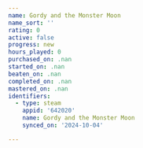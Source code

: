 ```yaml
---
name: Gordy and the Monster Moon
name_sort: ''
rating: 0
active: false
progress: new
hours_played: 0
purchased_on: .nan
started_on: .nan
beaten_on: .nan
completed_on: .nan
mastered_on: .nan
identifiers:
  - type: steam
    appid: '642020'
    name: Gordy and the Monster Moon
    synced_on: '2024-10-04'

---
```

